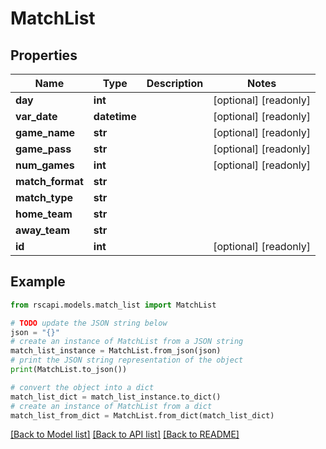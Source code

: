 # MatchList


## Properties

Name | Type | Description | Notes
------------ | ------------- | ------------- | -------------
**day** | **int** |  | [optional] [readonly] 
**var_date** | **datetime** |  | [optional] [readonly] 
**game_name** | **str** |  | [optional] [readonly] 
**game_pass** | **str** |  | [optional] [readonly] 
**num_games** | **int** |  | [optional] [readonly] 
**match_format** | **str** |  | 
**match_type** | **str** |  | 
**home_team** | **str** |  | 
**away_team** | **str** |  | 
**id** | **int** |  | [optional] [readonly] 

## Example

```python
from rscapi.models.match_list import MatchList

# TODO update the JSON string below
json = "{}"
# create an instance of MatchList from a JSON string
match_list_instance = MatchList.from_json(json)
# print the JSON string representation of the object
print(MatchList.to_json())

# convert the object into a dict
match_list_dict = match_list_instance.to_dict()
# create an instance of MatchList from a dict
match_list_from_dict = MatchList.from_dict(match_list_dict)
```
[[Back to Model list]](../README.md#documentation-for-models) [[Back to API list]](../README.md#documentation-for-api-endpoints) [[Back to README]](../README.md)


